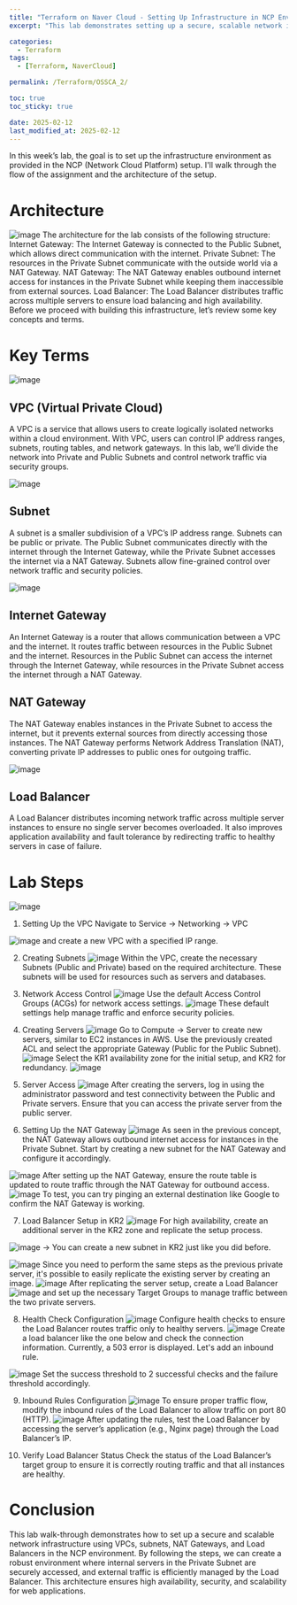 ```yaml
---
title: "Terraform on Naver Cloud - Setting Up Infrastructure in NCP Environment"
excerpt: "This lab demonstrates setting up a secure, scalable network infrastructure with VPCs, subnets, NAT Gateways, and Load Balancers in the NCP environment for high availability and security."

categories:
  - Terraform
tags:
  - [Terraform, NaverCloud]

permalink: /Terraform/OSSCA_2/

toc: true
toc_sticky: true

date: 2025-02-12
last_modified_at: 2025-02-12
---
```


In this week’s lab, the goal is to set up the infrastructure environment as provided in the NCP (Network Cloud Platform) setup. I'll walk through the flow of the assignment and the architecture of the setup.

# Architecture
![image](https://img1.daumcdn.net/thumb/R1280x0/?scode=mtistory2&fname=https%3A%2F%2Fblog.kakaocdn.net%2Fdn%2Flceqd%2FbtsIGr9vsUv%2FKu1LgFdnjCuw8PzzfhKGOk%2Fimg.png)
The architecture for the lab consists of the following structure:
Internet Gateway: The Internet Gateway is connected to the Public Subnet, which allows direct communication with the internet.
Private Subnet: The resources in the Private Subnet communicate with the outside world via a NAT Gateway.
NAT Gateway: The NAT Gateway enables outbound internet access for instances in the Private Subnet while keeping them inaccessible from external sources.
Load Balancer: The Load Balancer distributes traffic across multiple servers to ensure load balancing and high availability.
Before we proceed with building this infrastructure, let’s review some key concepts and terms.

# Key Terms
![image](https://img1.daumcdn.net/thumb/R1280x0/?scode=mtistory2&fname=https%3A%2F%2Fblog.kakaocdn.net%2Fdn%2FD7wrL%2FbtsIHLezquZ%2F38VDbpMYP3xDWt4iNIK7Tk%2Fimg.png)

## VPC (Virtual Private Cloud)
A VPC is a service that allows users to create logically isolated networks within a cloud environment. With VPC, users can control IP address ranges, subnets, routing tables, and network gateways. In this lab, we’ll divide the network into Private and Public Subnets and control network traffic via security groups.

![image](https://img1.daumcdn.net/thumb/R1280x0/?scode=mtistory2&fname=https%3A%2F%2Fblog.kakaocdn.net%2Fdn%2FebQ4Uw%2FbtsIIi36pvm%2FuPK4v0orA2RIKbe9J8wNK1%2Fimg.jpg)
## Subnet
A subnet is a smaller subdivision of a VPC’s IP address range. Subnets can be public or private. The Public Subnet communicates directly with the internet through the Internet Gateway, while the Private Subnet accesses the internet via a NAT Gateway. Subnets allow fine-grained control over network traffic and security policies.

![image](https://img1.daumcdn.net/thumb/R1280x0/?scode=mtistory2&fname=https%3A%2F%2Fblog.kakaocdn.net%2Fdn%2FArDPQ%2FbtsIGVWw3qq%2Fw4y8mG4z6SA7fTvyatQiL1%2Fimg.png)
## Internet Gateway
An Internet Gateway is a router that allows communication between a VPC and the internet. It routes traffic between resources in the Public Subnet and the internet. Resources in the Public Subnet can access the internet through the Internet Gateway, while resources in the Private Subnet access the internet through a NAT Gateway.

## NAT Gateway
The NAT Gateway enables instances in the Private Subnet to access the internet, but it prevents external sources from directly accessing those instances. The NAT Gateway performs Network Address Translation (NAT), converting private IP addresses to public ones for outgoing traffic.

![image](https://img1.daumcdn.net/thumb/R1280x0/?scode=mtistory2&fname=https%3A%2F%2Fblog.kakaocdn.net%2Fdn%2FdOZDfu%2FbtsIGMrSFZU%2FGaUEXvpKuOGIkak0P4dcI1%2Fimg.png)
## Load Balancer
A Load Balancer distributes incoming network traffic across multiple server instances to ensure no single server becomes overloaded. It also improves application availability and fault tolerance by redirecting traffic to healthy servers in case of failure.

# Lab Steps
![image](https://img1.daumcdn.net/thumb/R1280x0/?scode=mtistory2&fname=https%3A%2F%2Fblog.kakaocdn.net%2Fdn%2FcoyAKh%2FbtsIH1uGxU1%2FbI7KJypBHhUB3h9BkOKjz0%2Fimg.png)
1. Setting Up the VPC
Navigate to Service → Networking → VPC 

![image](https://img1.daumcdn.net/thumb/R1280x0/?scode=mtistory2&fname=https%3A%2F%2Fblog.kakaocdn.net%2Fdn%2Fcm2lwi%2FbtsIJd82wem%2FPzxhRHVE6KaioZErl4VJg1%2Fimg.png)
and create a new VPC with a specified IP range.

2. Creating Subnets
![image](https://img1.daumcdn.net/thumb/R1280x0/?scode=mtistory2&fname=https%3A%2F%2Fblog.kakaocdn.net%2Fdn%2FbC1Dzx%2FbtsIGGL9JwH%2Fv24VJnV1SLr9yNMvfZJ1e0%2Fimg.png)
Within the VPC, create the necessary Subnets (Public and Private) based on the required architecture. These subnets will be used for resources such as servers and databases.

3. Network Access Control
![image](https://img1.daumcdn.net/thumb/R1280x0/?scode=mtistory2&fname=https%3A%2F%2Fblog.kakaocdn.net%2Fdn%2FbBYfpl%2FbtsIHccE8Ht%2FC773TETRpzNpnx6xFYDQY1%2Fimg.png)
Use the default Access Control Groups (ACGs) for network access settings. 
![image](https://img1.daumcdn.net/thumb/R1280x0/?scode=mtistory2&fname=https%3A%2F%2Fblog.kakaocdn.net%2Fdn%2FGDD1E%2FbtsIInK2nzV%2FjYth07G8gEnNxD6h5PSk6K%2Fimg.png)
These default settings help manage traffic and enforce security policies.

4. Creating Servers
![image](https://img1.daumcdn.net/thumb/R1280x0/?scode=mtistory2&fname=https%3A%2F%2Fblog.kakaocdn.net%2Fdn%2FbyqFHU%2FbtsIGrItPwD%2F31KObKqYz7RPYeqR3GKj20%2Fimg.png)
Go to Compute → Server to create new servers, similar to EC2 instances in AWS. Use the previously created ACL and select the appropriate Gateway (Public for the Public Subnet).
![image](https://img1.daumcdn.net/thumb/R1280x0/?scode=mtistory2&fname=https%3A%2F%2Fblog.kakaocdn.net%2Fdn%2FvIlq9%2FbtsIIHP3zJd%2FCp5l5fmKKWVkCXbdyGXCu1%2Fimg.png)
Select the KR1 availability zone for the initial setup, and KR2 for redundancy.
![image](https://img1.daumcdn.net/thumb/R1280x0/?scode=mtistory2&fname=https%3A%2F%2Fblog.kakaocdn.net%2Fdn%2FvIlq9%2FbtsIIHP3zJd%2FCp5l5fmKKWVkCXbdyGXCu1%2Fimg.png)

5. Server Access
![image](https://img1.daumcdn.net/thumb/R1280x0/?scode=mtistory2&fname=https%3A%2F%2Fblog.kakaocdn.net%2Fdn%2FbiFSEc%2FbtsIG8VBRAt%2FKfinkI1NeHfX2CP3hwVhgk%2Fimg.png)
After creating the servers, log in using the administrator password and test connectivity between the Public and Private servers. Ensure that you can access the private server from the public server.

6. Setting Up the NAT Gateway
![image](https://img1.daumcdn.net/thumb/R1280x0/?scode=mtistory2&fname=https%3A%2F%2Fblog.kakaocdn.net%2Fdn%2FbiFSEc%2FbtsIG8VBRAt%2FKfinkI1NeHfX2CP3hwVhgk%2Fimg.png)
As seen in the previous concept, the NAT Gateway allows outbound internet access for instances in the Private Subnet. Start by creating a new subnet for the NAT Gateway and configure it accordingly.

![image](https://img1.daumcdn.net/thumb/R1280x0/?scode=mtistory2&fname=https%3A%2F%2Fblog.kakaocdn.net%2Fdn%2FbvqrzS%2FbtsIHV884CJ%2FXRjF2KIZqVs3TvHSVtiojK%2Fimg.png)
After setting up the NAT Gateway, ensure the route table is updated to route traffic through the NAT Gateway for outbound access.
![image](https://img1.daumcdn.net/thumb/R1280x0/?scode=mtistory2&fname=https%3A%2F%2Fblog.kakaocdn.net%2Fdn%2FHS4E4%2FbtsIGwiAnSu%2FBj4kgtnkgWKKetV6AkGBiK%2Fimg.png)
To test, you can try pinging an external destination like Google to confirm the NAT Gateway is working.

7. Load Balancer Setup in KR2
![image](https://img1.daumcdn.net/thumb/R1280x0/?scode=mtistory2&fname=https%3A%2F%2Fblog.kakaocdn.net%2Fdn%2Fc1SUwf%2FbtsIHF6zaXY%2FHSzK11gqIhNNkr3JKU7H90%2Fimg.png)
For high availability, create an additional server in the KR2 zone and replicate the setup process.

![image](https://img1.daumcdn.net/thumb/R1280x0/?scode=mtistory2&fname=https%3A%2F%2Fblog.kakaocdn.net%2Fdn%2FcizO53%2FbtsIHVuxxqP%2FgoFWvfGobJ7QTRMYwse5aK%2Fimg.png)
→ You can create a new subnet in KR2 just like you did before.

![image](https://img1.daumcdn.net/thumb/R1280x0/?scode=mtistory2&fname=https%3A%2F%2Fblog.kakaocdn.net%2Fdn%2FcizO53%2FbtsIHVuxxqP%2FgoFWvfGobJ7QTRMYwse5aK%2Fimg.png)
Since you need to perform the same steps as the previous private server, it's possible to easily replicate the existing server by creating an image.
![image](https://img1.daumcdn.net/thumb/R1280x0/?scode=mtistory2&fname=https%3A%2F%2Fblog.kakaocdn.net%2Fdn%2FcSZI5v%2FbtsIHpbKsOJ%2FHvDKTL0798bJeKlrK3Seyk%2Fimg.png)
After replicating the server setup, create a Load Balancer 
![image](https://img1.daumcdn.net/thumb/R1280x0/?scode=mtistory2&fname=https%3A%2F%2Fblog.kakaocdn.net%2Fdn%2FQjhDB%2FbtsIIn5lqgk%2FdkqhFqVgcIvxb5nmtzwDH0%2Fimg.png)
and set up the necessary Target Groups to manage traffic between the two private servers.

8. Health Check Configuration
![image](https://img1.daumcdn.net/thumb/R1280x0/?scode=mtistory2&fname=https%3A%2F%2Fblog.kakaocdn.net%2Fdn%2FcpzWWk%2FbtsIHDOqkDC%2F1IVYoEZgqq9LyRk0rt2XQK%2Fimg.png)
Configure health checks to ensure the Load Balancer routes traffic only to healthy servers. 
![image](https://img1.daumcdn.net/thumb/R1280x0/?scode=mtistory2&fname=https%3A%2F%2Fblog.kakaocdn.net%2Fdn%2FbtwFxs%2FbtsIHa0dKjy%2FUe6uhYsqYdgRy1TVntA5yK%2Fimg.png)
Create a load balancer like the one below and check the connection information. Currently, a 503 error is displayed. Let's add an inbound rule.

![image](https://img1.daumcdn.net/thumb/R1280x0/?scode=mtistory2&fname=https%3A%2F%2Fblog.kakaocdn.net%2Fdn%2FbkgKAf%2FbtsIHHQLT5h%2F5MCeHnV7muYSXQabv5Tpr1%2Fimg.png)
Set the success threshold to 2 successful checks and the failure threshold accordingly.

9. Inbound Rules Configuration
![image](https://img1.daumcdn.net/thumb/R1280x0/?scode=mtistory2&fname=https%3A%2F%2Fblog.kakaocdn.net%2Fdn%2FV5Snk%2FbtsIHnkIbey%2F713cUE7NotCvjWfgaRI7g0%2Fimg.png)
To ensure proper traffic flow, modify the inbound rules of the Load Balancer to allow traffic on port 80 (HTTP).
![image](https://img1.daumcdn.net/thumb/R1280x0/?scode=mtistory2&fname=https%3A%2F%2Fblog.kakaocdn.net%2Fdn%2FcwldQM%2FbtsIGFT3iaD%2FNPyvX4qltFHvs3vpQ8R9K1%2Fimg.png)
After updating the rules, test the Load Balancer by accessing the server’s application (e.g., Nginx page) through the Load Balancer’s IP.

10. Verify Load Balancer Status
Check the status of the Load Balancer’s target group to ensure it is correctly routing traffic and that all instances are healthy.

# Conclusion
This lab walk-through demonstrates how to set up a secure and scalable network infrastructure using VPCs, subnets, NAT Gateways, and Load Balancers in the NCP environment. By following the steps, we can create a robust environment where internal servers in the Private Subnet are securely accessed, and external traffic is efficiently managed by the Load Balancer. This architecture ensures high availability, security, and scalability for web applications.